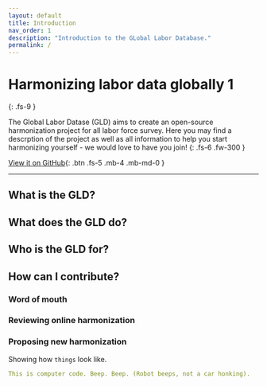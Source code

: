 ```yaml
---
layout: default
title: Introduction
nav_order: 1
description: "Introduction to the GLobal Labor Database."
permalink: /
---
```


# Harmonizing labor data globally 1
{: .fs-9 }

The Global Labor Datase (GLD) aims to create an open-source harmonization project for all labor force survey. Here you may find a descrption of the project as well as all information to help you start harmonizing yourself - we would love to have you join!
{: .fs-6 .fw-300 }

[View it on GitHub](https://github.com/worldbank/gld/tree/main){: .btn .fs-5 .mb-4 .mb-md-0 }

---

## What is the GLD?



## What does the GLD do?


## Who is the GLD for?


## How can I contribute?


### Word of mouth


### Reviewing online harmonization


### Proposing new harmonization



Showing how `things` look like.

```yaml
This is computer code. Beep. Beep. (Robot beeps, not a car honking).
```
